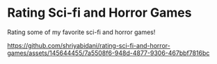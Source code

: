 # Rating Sci-fi and Horror Games
Rating some of my favorite sci-fi and horror games!



https://github.com/shriyabidani/rating-sci-fi-and-horror-games/assets/145644455/7a5508f6-948d-4877-9306-467bbf7816bc

